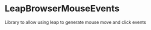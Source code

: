 LeapBrowserMouseEvents
======================

Library to allow using leap to generate mouse move and click events